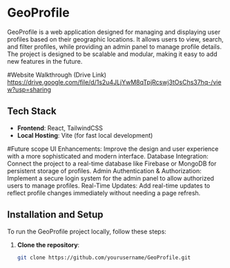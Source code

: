 # GeoProfile

GeoProfile is a web application designed for managing and displaying user profiles based on their geographic locations. It allows users to view, search, and filter profiles, while providing an admin panel to manage profile details. The project is designed to be scalable and modular, making it easy to add new features in the future.

#Website Walkthrough (Drive Link)
https://drive.google.com/file/d/1s2u4JLjYwM8qTpjRcswj3tOsChs37hq-/view?usp=sharing

## Tech Stack

- **Frontend**: React, TailwindCSS
- **Local Hosting**: Vite (for fast local development)

#Future scope
UI Enhancements: Improve the design and user experience with a more sophisticated and modern interface.
Database Integration: Connect the project to a real-time database like Firebase or MongoDB for persistent storage of profiles.
Admin Authentication & Authorization: Implement a secure login system for the admin panel to allow authorized users to manage profiles.
Real-Time Updates: Add real-time updates to reflect profile changes immediately without needing a page refresh.

## Installation and Setup

To run the GeoProfile project locally, follow these steps:

1. **Clone the repository**:
   ```bash
   git clone https://github.com/yourusername/GeoProfile.git
